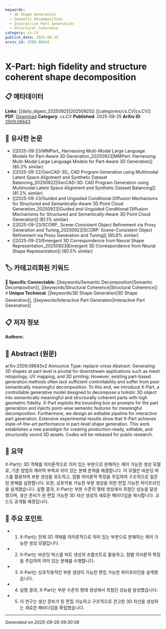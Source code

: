 ```yaml
---
keywords:
  - 3D Shape Generation
  - Semantic Decomposition
  - Interactive Part Generation
  - Structural Coherence
category: cs.CV
publish_date: 2025-09-25
arxiv_id: 2509.08643
---
```


<!-- KEYWORD_LINKING_METADATA:
{
  "processed_timestamp": "2025-09-26T09:30:06.713390",
  "vocabulary_version": "1.0",
  "selected_keywords": [
    "3D Shape Generation",
    "Semantic Decomposition",
    "Interactive Part Generation",
    "Structural Coherence"
  ],
  "rejected_keywords": [],
  "similarity_scores": {
    "3D Shape Generation": 0.85,
    "Semantic Decomposition": 0.8,
    "Interactive Part Generation": 0.78,
    "Structural Coherence": 0.77
  },
  "extraction_method": "AI_prompt_based",
  "budget_applied": true,
  "candidates_json": {
    "candidates": [
      {
        "surface": "3D shape generation",
        "canonical": "3D Shape Generation",
        "aliases": [
          "3D modeling",
          "3D asset creation"
        ],
        "category": "unique_technical",
        "rationale": "Central to the paper's contribution, linking to 3D modeling and asset creation fields.",
        "novelty_score": 0.7,
        "connectivity_score": 0.75,
        "specificity_score": 0.8,
        "link_intent_score": 0.85
      },
      {
        "surface": "semantic decomposition",
        "canonical": "Semantic Decomposition",
        "aliases": [
          "meaningful decomposition",
          "semantic segmentation"
        ],
        "category": "specific_connectable",
        "rationale": "Key concept for linking to semantic analysis and segmentation techniques.",
        "novelty_score": 0.65,
        "connectivity_score": 0.78,
        "specificity_score": 0.72,
        "link_intent_score": 0.8
      },
      {
        "surface": "interactive part generation",
        "canonical": "Interactive Part Generation",
        "aliases": [
          "editable part creation",
          "interactive modeling"
        ],
        "category": "unique_technical",
        "rationale": "Highlights the paper's novel approach to user interaction in 3D modeling.",
        "novelty_score": 0.68,
        "connectivity_score": 0.7,
        "specificity_score": 0.75,
        "link_intent_score": 0.78
      },
      {
        "surface": "structurally coherent parts",
        "canonical": "Structural Coherence",
        "aliases": [
          "coherent structure",
          "structural integrity"
        ],
        "category": "specific_connectable",
        "rationale": "Important for linking to structural analysis and integrity in 3D design.",
        "novelty_score": 0.6,
        "connectivity_score": 0.82,
        "specificity_score": 0.7,
        "link_intent_score": 0.77
      }
    ],
    "ban_list_suggestions": [
      "high fidelity",
      "state-of-the-art",
      "extensive experimental results"
    ]
  },
  "decisions": [
    {
      "candidate_surface": "3D shape generation",
      "resolved_canonical": "3D Shape Generation",
      "decision": "linked",
      "scores": {
        "novelty": 0.7,
        "connectivity": 0.75,
        "specificity": 0.8,
        "link_intent": 0.85
      }
    },
    {
      "candidate_surface": "semantic decomposition",
      "resolved_canonical": "Semantic Decomposition",
      "decision": "linked",
      "scores": {
        "novelty": 0.65,
        "connectivity": 0.78,
        "specificity": 0.72,
        "link_intent": 0.8
      }
    },
    {
      "candidate_surface": "interactive part generation",
      "resolved_canonical": "Interactive Part Generation",
      "decision": "linked",
      "scores": {
        "novelty": 0.68,
        "connectivity": 0.7,
        "specificity": 0.75,
        "link_intent": 0.78
      }
    },
    {
      "candidate_surface": "structurally coherent parts",
      "resolved_canonical": "Structural Coherence",
      "decision": "linked",
      "scores": {
        "novelty": 0.6,
        "connectivity": 0.82,
        "specificity": 0.7,
        "link_intent": 0.77
      }
    }
  ]
}
-->

# X-Part: high fidelity and structure coherent shape decomposition

## 📋 메타데이터

**Links**: [[daily_digest_20250925|20250925]] [[categories/cs.CV|cs.CV]]
**PDF**: [Download](https://arxiv.org/pdf/2509.08643.pdf)
**Category**: cs.CV
**Published**: 2025-09-25
**ArXiv ID**: [2509.08643](https://arxiv.org/abs/2509.08643)

## 🔗 유사한 논문
- [[2025-09-23/MMPart_ Harnessing Multi-Modal Large Language Models for Part-Aware 3D Generation_20250923|MMPart: Harnessing Multi-Modal Large Language Models for Part-Aware 3D Generation]] (85.3% similar)
- [[2025-09-22/GenCAD-3D_ CAD Program Generation using Multimodal Latent Space Alignment and Synthetic Dataset Balancing_20250922|GenCAD-3D: CAD Program Generation using Multimodal Latent Space Alignment and Synthetic Dataset Balancing]] (81.2% similar)
- [[2025-09-23/Guided and Unguided Conditional Diffusion Mechanisms for Structured and Semantically-Aware 3D Point Cloud Generation_20250923|Guided and Unguided Conditional Diffusion Mechanisms for Structured and Semantically-Aware 3D Point Cloud Generation]] (81.1% similar)
- [[2025-09-23/SCORP_ Scene-Consistent Object Refinement via Proxy Generation and Tuning_20250923|SCORP: Scene-Consistent Object Refinement via Proxy Generation and Tuning]] (80.8% similar)
- [[2025-09-23/Emergent 3D Correspondence from Neural Shape Representation_20250923|Emergent 3D Correspondence from Neural Shape Representation]] (80.5% similar)

## 🏷️ 카테고리화된 키워드
**🔗 Specific Connectable**: [[keywords/Semantic Decomposition|Semantic Decomposition]], [[keywords/Structural Coherence|Structural Coherence]]
**⚡ Unique Technical**: [[keywords/3D Shape Generation|3D Shape Generation]], [[keywords/Interactive Part Generation|Interactive Part Generation]]

## 📋 저자 정보

**Authors:** 

## 📄 Abstract (원문)

arXiv:2509.08643v2 Announce Type: replace-cross 
Abstract: Generating 3D shapes at part level is pivotal for downstream applications such as mesh retopology, UV mapping, and 3D printing. However, existing part-based generation methods often lack sufficient controllability and suffer from poor semantically meaningful decomposition. To this end, we introduce X-Part, a controllable generative model designed to decompose a holistic 3D object into semantically meaningful and structurally coherent parts with high geometric fidelity. X-Part exploits the bounding box as prompts for the part generation and injects point-wise semantic features for meaningful decomposition. Furthermore, we design an editable pipeline for interactive part generation. Extensive experimental results show that X-Part achieves state-of-the-art performance in part-level shape generation. This work establishes a new paradigm for creating production-ready, editable, and structurally sound 3D assets. Codes will be released for public research.

## 📝 요약

X-Part는 3D 객체를 의미론적으로 의미 있는 부분으로 분해하는 제어 가능한 생성 모델로, 기존 방법의 제어력 부족과 의미 있는 분해 문제를 해결합니다. 이 모델은 바운딩 박스를 활용하여 부분 생성을 유도하고, 점별 의미론적 특징을 주입하여 구조적으로 일관된 분해를 실현합니다. 또한, 상호작용 가능한 부분 생성을 위한 편집 가능한 파이프라인을 설계했습니다. 실험 결과, X-Part는 부분 수준의 형태 생성에서 최첨단 성능을 달성했으며, 생산 준비가 된 편집 가능한 3D 자산 생성의 새로운 패러다임을 제시합니다. 코드도 공개될 예정입니다.

## 🎯 주요 포인트

- 1. X-Part는 전체 3D 객체를 의미론적으로 의미 있는 부분으로 분해하는 제어 가능한 생성 모델입니다.
- 2. X-Part는 바운딩 박스를 파트 생성의 프롬프트로 활용하고, 점별 의미론적 특징을 주입하여 의미 있는 분해를 수행합니다.
- 3. X-Part는 상호작용적인 부분 생성이 가능한 편집 가능한 파이프라인을 설계했습니다.
- 4. 실험 결과, X-Part는 부분 수준의 형태 생성에서 최첨단 성능을 달성했습니다.
- 5. 이 연구는 생산 준비가 된 편집 가능하고 구조적으로 견고한 3D 자산을 생성하는 새로운 패러다임을 확립했습니다.


---

*Generated on 2025-09-26 09:30:06*